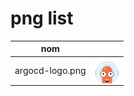 # png list



| nom  |  |
|------------- | :-------------: |
| argocd-logo.png | <img src="https://github.com/passmanSA/public-icons/blob/master/png/argocd-logo.png" width=40 align=right> |
